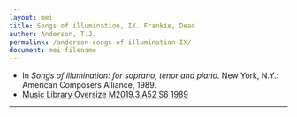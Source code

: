 ```yaml
---
layout: mei
title: Songs of illumination, IX. Frankie, Dead
author: Anderson, T.J.
permalink: /anderson-songs-of-illumination-IX/
document: mei filename
---
```


- In *Songs of illumination: for soprano, tenor and piano.* New York, N.Y.: American Composers Alliance, 1989.
- <a href="https://tufts-primo.hosted.exlibrisgroup.com/permalink/f/14dinuo/01TUN_ALMA21102270180003851" target="_blank">Music Library Oversize M2019.3.A52 S6 1989</a>

---

